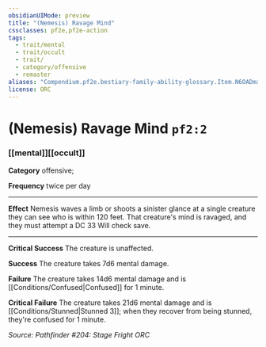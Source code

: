 ```yaml
---
obsidianUIMode: preview
title: "(Nemesis) Ravage Mind"
cssclasses: pf2e,pf2e-action
tags:
  - trait/mental
  - trait/occult
  - trait/
  - category/offensive
  - remaster
aliases: "Compendium.pf2e.bestiary-family-ability-glossary.Item.N6OADmxP3Y1qUZKv"
license: ORC
---
```

# (Nemesis) Ravage Mind `pf2:2`

### [[mental]][[occult]]

**Category** offensive; 




**Frequency** twice per day

* * *

**Effect** Nemesis waves a limb or shoots a sinister glance at a single creature they can see who is within 120 feet. That creature's mind is ravaged, and they must attempt a DC 33 Will check save.

* * *

**Critical Success** The creature is unaffected.

**Success** The creature takes 7d6 mental damage.

**Failure** The creature takes 14d6 mental damage and is [[Conditions/Confused|Confused]] for 1 minute.

**Critical Failure** The creature takes 21d6 mental damage and is [[Conditions/Stunned|Stunned 3]]; when they recover from being stunned, they're confused for 1 minute.

*Source: Pathfinder #204: Stage Fright*
*ORC*